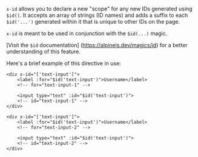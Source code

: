 `x-id` allows you to declare a new "scope" for any new IDs generated using `$id()`. It accepts an array of strings (ID names) and adds a suffix to each `$id('...')` generated within it that is unique to other IDs on the page.

`x-id` is meant to be used in conjunction with the `$id(...)` magic.

[Visit the `$id` documentation] (https://alpinejs.dev/magics/id) for a better understanding of this feature.

Here's a brief example of this directive in use:

```
<div x-id="['text-input']">
    <label :for="$id('text-input')">Username</label>
    <!-- for="text-input-1" -->
 
    <input type="text" :id="$id('text-input')">
    <!-- id="text-input-1" -->
</div>
 
<div x-id="['text-input']">
    <label :for="$id('text-input')">Username</label>
    <!-- for="text-input-2" -->
 
    <input type="text" :id="$id('text-input')">
    <!-- id="text-input-2" -->
</div>
```
